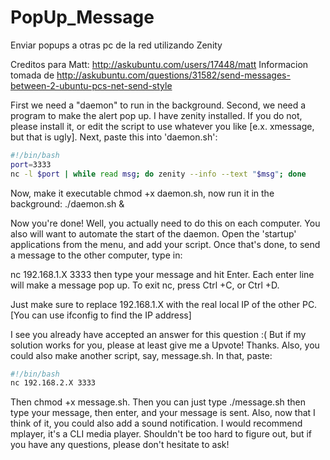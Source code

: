 PopUp_Message
=============

Enviar popups a otras pc de la red utilizando Zenity

Creditos para Matt: http://askubuntu.com/users/17448/matt
Informacion tomada de http://askubuntu.com/questions/31582/send-messages-between-2-ubuntu-pcs-net-send-style

First we need a "daemon" to run in the background. Second, we need a program to make the alert pop up. I have zenity installed. If you do not, please install it, or edit the script to use whatever you like [e.x. xmessage, but that is ugly]. Next, paste this into 'daemon.sh':

```bash
#!/bin/bash
port=3333
nc -l $port | while read msg; do zenity --info --text "$msg"; done
```

Now, make it executable chmod +x daemon.sh, now run it in the background: ./daemon.sh &

Now you're done! Well, you actually need to do this on each computer. You also will want to automate the start of the daemon. Open the 'startup' applications from the menu, and add your script. Once that's done, to send a message to the other computer, type in:

nc 192.168.1.X 3333 then type your message and hit Enter. Each enter line will make a message pop up. To exit nc, press Ctrl +C, or Ctrl +D.

Just make sure to replace 192.168.1.X with the real local IP of the other PC. [You can use ifconfig to find the IP address]

I see you already have accepted an answer for this question :( But if my solution works for you, please at least give me a Upvote! Thanks. Also, you could also make another script, say, message.sh. In that, paste:

``` bash
#!/bin/bash
nc 192.168.2.X 3333
```

Then chmod +x message.sh. Then you can just type ./message.sh then type your message, then enter, and your message is sent. Also, now that I think of it, you could also add a sound notification. I would recommend mplayer, it's a CLI media player. Shouldn't be too hard to figure out, but if you have any questions, please don't hesitate to ask!
